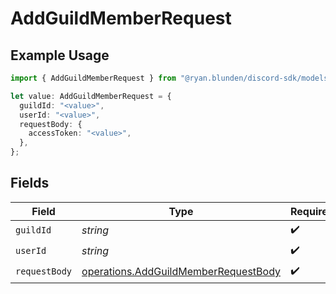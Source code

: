 # AddGuildMemberRequest

## Example Usage

```typescript
import { AddGuildMemberRequest } from "@ryan.blunden/discord-sdk/models/operations";

let value: AddGuildMemberRequest = {
  guildId: "<value>",
  userId: "<value>",
  requestBody: {
    accessToken: "<value>",
  },
};
```

## Fields

| Field                                                                                        | Type                                                                                         | Required                                                                                     | Description                                                                                  |
| -------------------------------------------------------------------------------------------- | -------------------------------------------------------------------------------------------- | -------------------------------------------------------------------------------------------- | -------------------------------------------------------------------------------------------- |
| `guildId`                                                                                    | *string*                                                                                     | :heavy_check_mark:                                                                           | N/A                                                                                          |
| `userId`                                                                                     | *string*                                                                                     | :heavy_check_mark:                                                                           | N/A                                                                                          |
| `requestBody`                                                                                | [operations.AddGuildMemberRequestBody](../../models/operations/addguildmemberrequestbody.md) | :heavy_check_mark:                                                                           | N/A                                                                                          |